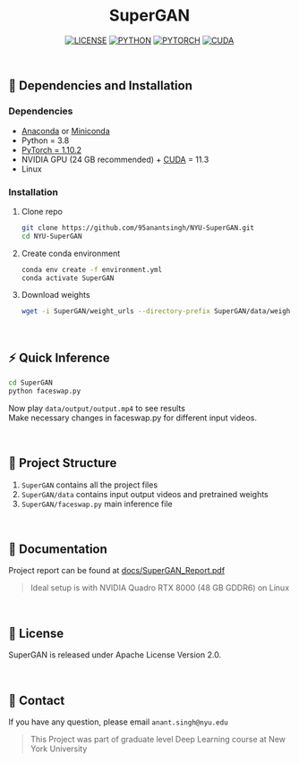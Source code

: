 <div align="center">

# <b>SuperGAN</b>

[![LICENSE](https://img.shields.io/badge/License-Apache%202.0-blue.svg)](https://github.com/95anantsingh/NYU-SuperGAN/blob/integrated/LICENSE) [![PYTHON](https://img.shields.io/badge/python-v3.8-yellow.svg)]() [![PYTORCH](https://img.shields.io/badge/PyTorch-v1.10.2-red.svg)](https://pytorch.org/) [![CUDA](https://img.shields.io/badge/CUDA-v11.3-green.svg)](https://pytorch.org/) 

</div>


<br>

## :wrench: Dependencies and Installation

### Dependencies
- [Anaconda](https://www.anaconda.com/download/#linux) or [Miniconda](https://docs.conda.io/en/latest/miniconda.html)
- Python = 3.8
- [PyTorch = 1.10.2](https://pytorch.org/)
- NVIDIA GPU (24 GB recommended) + [CUDA](https://developer.nvidia.com/cuda-downloads) = 11.3
- Linux


### Installation



1. Clone repo

    ```bash
    git clone https://github.com/95anantsingh/NYU-SuperGAN.git
    cd NYU-SuperGAN
    ```

1. Create conda environment

    ```bash
    conda env create -f environment.yml
    conda activate SuperGAN
    ```

1. Download weights

    ```bash
    wget -i SuperGAN/weight_urls --directory-prefix SuperGAN/data/weights
    ```
    
<br>

## :zap: Quick Inference


```bash
cd SuperGAN
python faceswap.py
```

Now play `data/output/output.mp4` to see results <br>
Make necessary changes in faceswap.py for different input videos.

<br>

## :file_folder: Project Structure

1. `SuperGAN` contains all the project files
2. `SuperGAN/data` contains input output videos and pretrained weights
3. `SuperGAN/faceswap.py` main inference file

<br>

## :blue_book: Documentation

Project report can be found at [docs/SuperGAN_Report.pdf](https://github.com/95anantsingh/NYU-SuperGAN/blob/integrated/docs/SuperGAN_Report.pdf)
<br>
> Ideal setup is with NVIDIA Quadro RTX 8000 (48 GB GDDR6) on Linux


<br>

## :scroll: License

SuperGAN is released under Apache License Version 2.0.

<br>

## :e-mail: Contact

If you have any question, please email `anant.singh@nyu.edu`
<br> 
> This Project was part of graduate level Deep Learning course at New York University

<!-- # To-Do

1. Unwanted file purge
2. 

<br><br>

# Setup

1. Run - `git clone `
2. Run - `python setup.py` only once.
3. Run - `GAN ` to activate shared environment afterwards whenever required.
4. Run - `SuperGAN_DATA` for switching to data directory whenever required.

<br><br>


deep-learning pytorch gan face segmentation swapping reenactment

# How to

## Download a Video

Format - <br>
`yt-dlp $source_url --merge-output-format mp4 -o $output_path`

> Example - <br>
> `yt-dlp 'https://www.youtube.com/watch?v=fCF8I_X1qKI' #@param {type:"string"} --merge-output-format mp4 -o ./data/video_Downloads/elon_musk.mp4`

<br>

## Trim a Video

Format - <br>
`ffmpeg -y -i $input_path -ss $source_start -to $source_end -r $fps $output_path`

> Example - <br>
> `ffmpeg -y -i ./data/video_downloads/elon_musk.mp4 -ss '00:01:48' -to '00:03:33' -r 30 ./data/input/elon_musk.mp4`

<br>

## Crop a Video

Format - <br>
`ffmpeg -i $input_path -filter:v 'crop=w=$width:h=$height:x=$top_left_x:y=$top_left_y' -r $fps $output_path`

> Example - <br>
> `ffmpeg -i ./data/input/elon_musk.mp4 -filter:v 'crop=w=620:h=530:x=650:y=0' -r 30 ./data/input/elon_musk_croped.mp4`

<br>

## How to Stack models

### 1. Run FSGAN

1.

<br>

### 2. Extract Frames

1. 

<br>

### 3. Run GFPGAN

1.

<br>

### 4. Encode Video

1.  -->